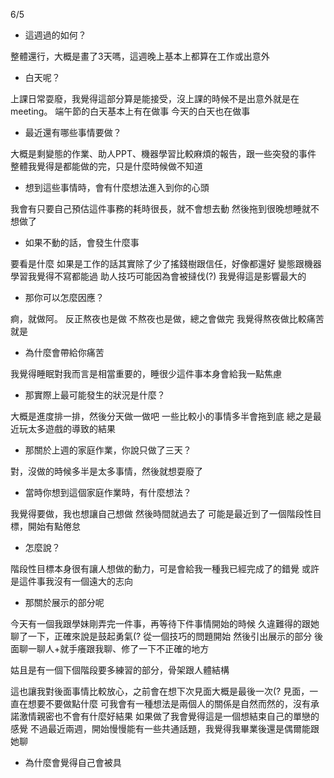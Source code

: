 6/5
- 這週過的如何？


整體還行，大概是畫了3天嗎，這週晚上基本上都算在工作或出意外
- 白天呢？


上課日常耍廢，我覺得這部分算是能接受，沒上課的時候不是出意外就是在meeting。
端午節的白天基本上有在做事
今天的白天也在做事
- 最近還有哪些事情要做？


大概是剩變態的作業、助人PPT、機器學習比較麻煩的報告，跟一些突發的事件
整體我覺得是都能做的完，只是什麼時候做不知道
- 想到這些事情時，會有什麼想法進入到你的心頭


我會有只要自己預估這件事務的耗時很長，就不會想去動
然後拖到很晚想睡就不想做了
- 如果不動的話，會發生什麼事

要看是什麼
如果是工作的話其實除了少了搖錢樹跟信任，好像都還好
變態跟機器學習我覺得不寫都能過
助人技巧可能因為會被撻伐(?) 我覺得這是影響最大的
- 那你可以怎麼因應？

痾，就做阿。
反正熬夜也是做 不熬夜也是做，總之會做完
我覺得熬夜做比較痛苦就是
- 為什麼會帶給你痛苦

我覺得睡眠對我而言是相當重要的，睡很少這件事本身會給我一點焦慮
- 那實際上最可能發生的狀況是什麼？

大概是進度排一排，然後分天做一做吧
一些比較小的事情多半會拖到底
總之是最近玩太多遊戲的導致的結果
- 那關於上週的家庭作業，你說只做了三天？

對，沒做的時候多半是太多事情，然後就想耍廢了
- 當時你想到這個家庭作業時，有什麼想法？

我覺得要做，我也想讓自己想做
然後時間就過去了
可能是最近到了一個階段性目標，開始有點倦怠
- 怎麼說？

階段性目標本身很有讓人想做的動力，可是會給我一種我已經完成了的錯覺
或許是這件事我沒有一個遠大的志向
- 那關於展示的部分呢

今天有一個我跟學妹剛弄完一件事，再等待下件事情開始的時候
久違難得的跟她聊了一下，正確來說是鼓起勇氣(? 從一個技巧的問題開始
然後引出展示的部分
後面聊一聊人+就手癢跟我聊、修了一下不正確的地方

姑且是有一個下個階段要多練習的部分，骨架跟人體結構

這也讓我對後面事情比較放心，之前會在想下次見面大概是最後一次(? 見面，一直在想要不要做點什麼
可我會有一種想法是兩個人的關係是自然而然的，沒有承諾激情親密也不會有什麼好結果
如果做了我會覺得這是一個想結束自己的單戀的感覺
不過最近兩週，開始慢慢能有一些共通話題，我覺得我畢業後還是偶爾能跟她聊
- 為什麼會覺得自己會被具
